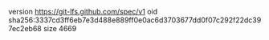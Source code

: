 version https://git-lfs.github.com/spec/v1
oid sha256:3337cd3ff6eb7e3d488e889ff0e0ac6d3703677dd0f07c292f22dc397ec2eb68
size 4669
